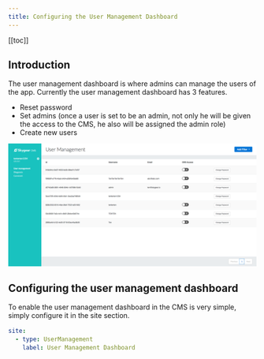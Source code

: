 ```yaml
---
title: Configuring the User Management Dashboard
---
```


[[toc]]

## Introduction

The user management dashboard is where admins can manage the users of the app. Currently the user management dashboard has 3 features.

- Reset password
- Set admins (once a user is set to be an admin, not only he will be given the access to the CMS, he also will be assigned the admin role)
- Create new users

![Skygear CMS users](/assets/cms/cms-user.png)

## Configuring the user management dashboard

To enable the user management dashboard in the CMS is very simple, simply configure it in the site section.

```yml
site:
  - type: UserManagement
    label: User Management Dashboard
```

